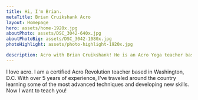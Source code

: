 ```yaml
---
title: Hi, I'm Brian.
metaTitle: Brian Cruikshank Acro
layout: Homepage
hero: assets/home-1920x.jpg
aboutPhoto: assets/DSC_3042-640x.jpg
aboutPhotoBig: assets/DSC_3042-1080x.jpg
photoHighlight: assets/photo-highlight-1920x.jpg

description: Acro with Brian Cruikshank! He is an Acro Yoga teacher based in Washington, DC. Check out his workshops, classes, and photography.
---
```


I love acro. I am a certified Acro Revolution teacher based in Washington, D.C. With over 5 years of experience, I've traveled around the country learning some of the most advanced techniques and developing new skills. Now I want to teach you!
